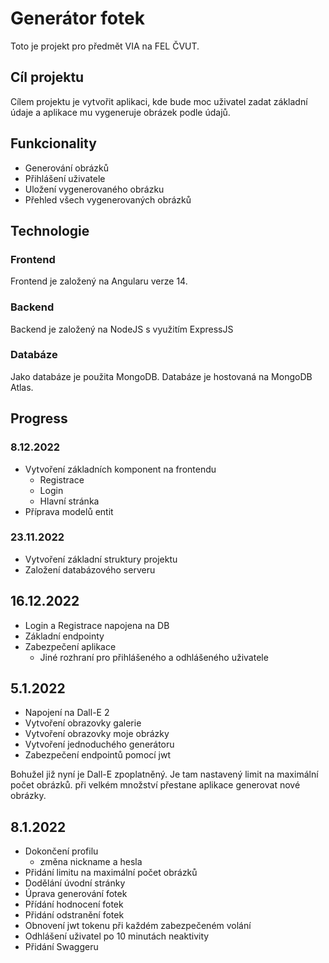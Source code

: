# Generátor fotek

Toto je projekt pro předmět VIA na FEL ČVUT.

## Cíl projektu
Cílem projektu je vytvořit aplikaci, kde bude moc uživatel zadat základní údaje a aplikace mu vygeneruje obrázek podle údajů.

## Funkcionality
- Generování obrázků
- Přihlášení uživatele
- Uložení vygenerovaného obrázku
- Přehled všech vygenerovaných obrázků

## Technologie
### Frontend
Frontend je založený na Angularu verze 14.

### Backend
Backend je založený na NodeJS s využitím ExpressJS

### Databáze
Jako databáze je použita MongoDB. Databáze je hostovaná na MongoDB Atlas.

## Progress
### 8.12.2022
- Vytvoření základních komponent na frontendu
  - Registrace
  - Login
  - Hlavní stránka
- Příprava modelů entit

### 23.11.2022
- Vytvoření základní struktury projektu
- Založení databázového serveru

## 16.12.2022
- Login a Registrace napojena na DB
- Základní endpointy
- Zabezpečení aplikace
  - Jiné rozhraní pro přihlášeného a odhlášeného uživatele

## 5.1.2022
- Napojení na Dall-E 2
- Vytvoření obrazovky galerie
- Vytvoření obrazovky moje obrázky
- Vytvoření jednoduchého generátoru
- Zabezpečení endpointů pomocí jwt

Bohužel již nyní je Dall-E zpoplatněný. Je tam nastavený limit na maximální počet obrázků. při velkém množství přestane aplikace generovat nové obrázky.

## 8.1.2022
- Dokončení profilu
  - změna nickname a hesla
- Přidání limitu na maximální počet obrázků
- Dodělání úvodní stránky
- Úprava generování fotek
- Přídání hodnocení fotek
- Přidání odstranění fotek
- Obnovení jwt tokenu při každém zabezpečeném volání
- Odhlášení uživatel po 10 minutách neaktivity
- Přidání Swaggeru